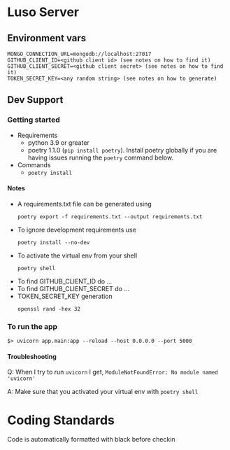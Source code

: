 # Luso Server

## Environment vars

```shell
MONGO_CONNECTION_URL=mongodb://localhost:27017
GITHUB_CLIENT_ID=<github client id> (see notes on how to find it)
GITHUB_CLIENT_SECRET=<github client secret> (see notes on how to find it)
TOKEN_SECRET_KEY=<any random string> (see notes on how to generate)
```

## Dev Support

### Getting started

- Requirements
    - python 3.9 or greater
    - poetry 1.1.0 (`pip install poetry`).
    Install poetry globally if you are having issues running the `poetry` command below.
- Commands
    - `poetry install`

#### Notes

- A requirements.txt file can be generated using
  ```
  poetry export -f requirements.txt --output requirements.txt
  ```
- To ignore development requirements use
  ```
  poetry install --no-dev
  ```
- To activate the virtual env from your shell
  ```
  poetry shell
  ```
- To find GITHUB_CLIENT_ID do ...
- To find GITHUB_CLIENT_SECRET do ...
- TOKEN_SECRET_KEY generation
  ```shell
  openssl rand -hex 32
  ```

### To run the app

```shell
$> uvicorn app.main:app --reload --host 0.0.0.0 --port 5000
```

#### Troubleshooting

Q: When I try to run `uvicorn` I get, `ModuleNotFoundError: No module named 'uvicorn'`

A: Make sure that you activated your virtual env with `poetry shell`


# Coding Standards

Code is automatically formatted with black before checkin
